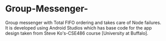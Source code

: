# Group-Messenger-
Group messenger with Total FIFO ordering and takes care of Node failures. It is developed using Android Studios which has base code for the app design taken from Steve Ko's-CSE486 course [University at Buffalo].
